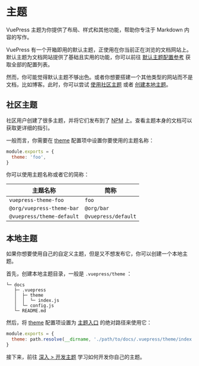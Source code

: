 # 主题

VuePress 主题为你提供了布局、样式和其他功能，帮助你专注于 Markdown 内容的写作。

VuePress 有一个开箱即用的默认主题，正使用在你当前正在浏览的文档网站上。默认主题为文档网站提供了基础且实用的功能，你可以前往 [默认主题配置参考](../reference/default-theme/config.md) 获取全部的配置列表。

然而，你可能觉得默认主题不够出色。或者你想要搭建一个其他类型的网站而不是文档，比如博客。此时，你可以尝试 [使用社区主题](#社区主题) 或者 [创建本地主题](#本地主题)。

## 社区主题

社区用户创建了很多主题，并将它们发布到了 [NPM](https://www.npmjs.com/search?q=keywords:vuepress-theme) 上。查看主题本身的文档可以获取更详细的指引。

一般而言，你需要在 [theme](../reference/config.md#theme) 配置项中设置你要使用的主题名称：

```js
module.exports = {
  theme: 'foo',
}
```

你可以使用主题名称或者它的简称：

| 主题名称                  | 简称                |
| ------------------------- | ------------------- |
| `vuepress-theme-foo`      | `foo`               |
| `@org/vuepress-theme-bar` | `@org/bar`          |
| `@vuepress/theme-default` | `@vuepress/default` |

## 本地主题

如果你想要使用自己的自定义主题，但是又不想发布它，你可以创建一个本地主题。

首先，创建本地主题目录，一般是 `.vuepress/theme` ：

```
└─ docs
   ├─ .vuepress
   │  ├─ theme
   │  │  └─ index.js
   │  └─ config.js
   └─ README.md
```

然后，将 [theme](../reference/config.md#theme) 配置项设置为 [主题入口](../advanced/theme.md#主题入口) 的绝对路径来使用它：

```js
module.exports = {
  theme: path.resolve(__dirname, './path/to/docs/.vuepress/theme/index.js'),
}
```

接下来，前往 [深入 > 开发主题](../advanced/theme.md) 学习如何开发你自己的主题。
